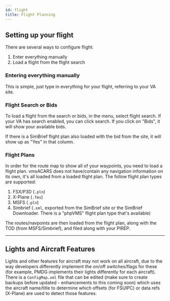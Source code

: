 ```yaml
---
id: flight
title: Flight Planning
---
```


## Setting up your flight

There are several ways to configure flight:

1. Enter everything manually
2. Load a flight from the flight search


### Entering everything manually

This is simple, just type in everything for your flight, referring to your VA site.

### Flight Search or Bids

To load a flight from the search or bids, in the menu, select flight search. If your VA has search enabled, you can click search. If you click on "Bids", it will show your available bids.

If there is a SimBrief flight plan also loaded with the bid from the site, it will show up as "Yes" in that column.

### Flight Plans

In order for the route map to show all of your waypoints, you need to load a flight plan. vmsACARS does not have/contain any navigation information on its own, it's all loaded from a loaded flight plan. The follow flight plan types are supported:

1. FSX/P3D (`.pln`)
1. X-Plane (`.fms`) 
1. MSFS (`.pln`) 
1. Simbrief (`.xml`, exported from the SimBrief site or the SimBrief Downloader. There is a "phpVMS" flight plan type that's available)

The routes/navpoints are then loaded from the flight plan, along with the TOD (from MSFS/Simbrief), and filed along with your PIREP.

---

## Lights and Aircraft Features

Lights and other features for aircraft may not work on all aircraft, due to the way developers differently implement the on/off switches/flags for these (for example, PMDG implements their lights differently for each aircraft). There is a `ConfigMap.xml` file that can be edited (make sure to create backups before updated - enhancements to this coming soon) which uses the aircraft name/title to determine which offsets (for FSUIPC) or data refs (X-Plane) are used to detect those features.
